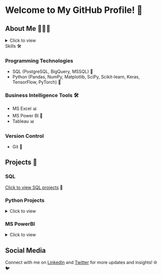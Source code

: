 # Welcome to My GitHub Profile! 👋


## About Me 👨🏽‍💻
<details>
  <summary>Click to view</summary>
  
I am Segun Umoru, a  certified Data Scientist, Data Analytics, and Mathematician with a keen interest in Machine learning, Deep learning, and Artificial Intelligence.
I lead a team of data analysts and data scientists in solving critical business problems for companies in e-commerce, health, and finance. 

In my roles at Gomycode and Quantum Analytics, I have helped increase visibility and profitability by 40% through data-driven strategies that optimize marketing and operations. 

Leveraging predictive modeling and analytics, I empower organizations to make informed decisions that reduce churn, enhance cost-effectiveness, and develop successful sales and marketing initiatives. 

As a data scientist consultant, my passion lies in leading and supporting data enthusiasts, professionals, and organizations with key valuable insights to accelerate skills development, improved data-driven decision making to improve their work, and enhanced productivity, and better utilization of resources.

As an accomplished Data Scientist and Mathematician, I am uniquely positioned to provide the valuable insights and support that data professionals require to thrive in today's data-driven landscape. By leveraging my extensive experience and deep understanding of data science, analytics, and problem-solving, I can empower you and your team to unlock the full potential of your data and drive transformative changes within your organization.

Whether you are looking to accelerate skill development, improve decision-making, enhance productivity, or gain a competitive edge, I am dedicated to sharing my expertise and guiding you through every step of the process. My commitment to fostering a data-driven culture and supporting the career progression of data enthusiasts sets me apart, ensuring that the insights I provide have a lasting impact on both individual and organizational success.

Unlock the power of your data and take your organization to new heights by partnering with me. Together, we can navigate the complexities of data science, uncover actionable insights, and translate them into tangible business outcomes that drive innovation, improve customer experiences, and position you as a leader in your industry. Invest in your data's future, and let me be your trusted guide on the path to data-driven excellence.
</details



## Skills 🛠
### Programming Technologies
- SQL (PostgreSQL, BigQuery, MSSQL) 💾
- Python (Pandas, NumPy, Matplotlib, SciPy, Scikit-learn, Keras, TensorFlow, PyTorch) 🐍


### Business Intelligence Tools 🛠
- MS Excel 📊
- MS Power BI 💼
- Tableau 📊

### Version Control
- Git 🌳

## Projects 💼
### SQL
[Click to view SQL projects](link_to_SQL_projects_repository) 📂



### Python Projects
<details>
  <summary>Click to view</summary>
  
  - [Financial Inclusion in Africa Bank Account Prediction](https://github.com/segunumoru1/Financial-Inclusion-in-Africa-Bank-Account-Prediction.git)
  - [Chatbot Creation](https://github.com/segunumoru1/Chatbot-Creation.git)
  - [Online Payments Fraud Detection Blossom Bank](https://github.com/segunumoru1/Online-Payments-Fraud-Detection-Blossom-Bank.git)
  - [US Nurse Attrition Analytics and Prediction](https://github.com/segunumoru1/US-Nurse-Attrition-Analytics-and-Prediction.git)
  - [Bank Marketing Product Uptake](https://github.com/segunumoru1/Bank-Marketing-Product-Uptake.git)
  - [Petmind Sales Analysis](https://github.com/segunumoru1/PetMind-Sales-Analysis.git)


</details>


### MS PowerBI
<details>
  <summary>Click to view</summary>
  
  - [Olympic Athlete Event Analysis and Report](https://github.com/segunumoru1/Athlete_Event_Analysis_Report.git)
  - [Skybound Digital Marketing Analysis and Report](https://github.com/segunumoru1/Skybound-Digital-Marketing-Analysis_Report.git)
  - [Olist E-commerce Analysis and Report](https://github.com/segunumoru1/Olist-E-commerce-Analysis-And-Report.git)

</details>

## Social Media
Connect with me on [LinkedIn](https://www.linkedin.com/in/segun-umoru/) and [Twitter](https://twitter.com/SegunUmoru) for more updates and insights! 🌐🐦
